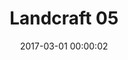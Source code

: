 ---
layout: post
title: Landcraft 05
description:
date: 2017-03-01 00:00:02
s3Path: /imgs/2017/03/landcraft-05.jpg
---